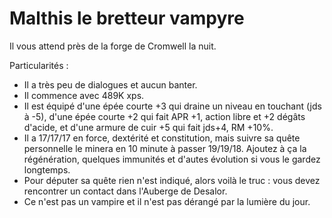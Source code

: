 # Malthis le bretteur vampyre

Il vous attend près de la forge de Cromwell la nuit.

Particularités :
- Il a très peu de dialogues et aucun banter.
- Il commence avec 489K xps.
- Il est équipé d'une épée courte +3 qui draine un niveau en touchant (jds à -5), d'une épée courte +2 qui fait APR +1, action libre et +2 dégâts d'acide, et d'une armure de cuir +5 qui fait jds+4, RM +10%.
- Il a 17/17/17 en force, dextérité et constitution, mais suivre sa quête personnelle le minera en 10 minute à passer 19/19/18. Ajoutez à ça la régénération, quelques immunités et d'autes évolution si vous le gardez longtemps.
- Pour députer sa quête rien n'est indiqué, alors voilà le truc : vous devez rencontrer un contact dans l'Auberge de Desalor.
- Ce n'est pas un vampire et il n'est pas dérangé par la lumière du jour.
